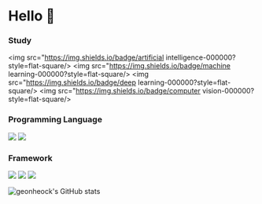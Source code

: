 # Hello 👋

### Study
<img src="https://img.shields.io/badge/artificial intelligence-000000?style=flat-square/></a> <img src="https://img.shields.io/badge/machine learning-000000?style=flat-square/></a> <img src="https://img.shields.io/badge/deep learning-000000?style=flat-square/></a>
<img src="https://img.shields.io/badge/computer vision-000000?style=flat-square/></a>

### Programming Language
<img src="https://img.shields.io/badge/Python-000000?style=flat-square&logo=Python&logoColor=white"> <img src="https://img.shields.io/badge/R-000000?style=flat-square&logo=R&logoColor=white">

### Framework
<img src="https://img.shields.io/badge/Pytorch-000000?style=flat-square&logo=Pytorch&logoColor=white"/> <img src="https://img.shields.io/badge/numpy-000000?style=flat-square&logo=numpy&logoColor=white"/> <img src="https://img.shields.io/badge/pandas-000000?style=flat-square&logo=pandas&logoColor=white"/> 


![geonheock's GitHub stats](https://github-readme-stats.vercel.app/api?username=Geonhyeock&theme=dark&show_icons=true)




